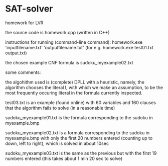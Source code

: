 # SAT-solver
homework for LVR

the source code is homework.cpp (written in C++)

instructions for running (command-line command): homework.exe 'inputfilename.txt' 'outputfilename.txt' (for e.g. homework.exe test01.txt output.txt)

the chosen example CNF formula is sudoku_myexample02.txt


some comments:

the algohithm used is (complete) DPLL with a heuristic, namely, the algorithm chooses the literal l, with which we make an assumption, to be the most frequently occuring literal in the formula currently inspected.

test03.txt is an example (found online) with 60 variables and 160 clauses that the algorithm fails to solve (in a reasonable time)

sudoku_myexample01.txt is the formula corresponding to the sudoku in myexample.bmp

sudoku_myexample02.txt is a formula corresponding to the sudoku in myexample.bmp with only the first 20 numbers entered (counting up to down, left to right), which is solved in about 10sec

sudoku_myexample03.txt is the same as the previous but with the first 19 numbers entered (this takes about 1 min 20 sec to solve)
